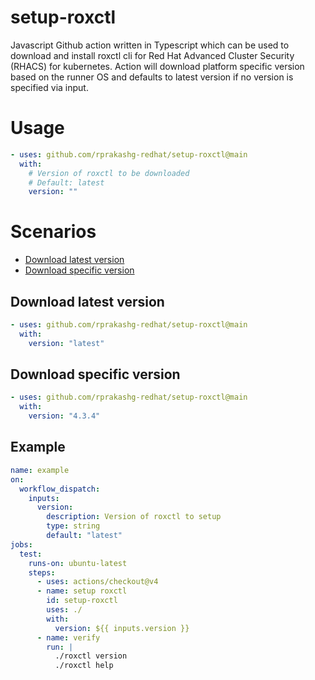 # setup-roxctl
Javascript Github action written in Typescript which can be used to download and install roxctl cli for Red Hat Advanced Cluster Security (RHACS) for kubernetes. Action will download platform specific version based on the runner OS and defaults to latest version if no version is specified via input.

# Usage
```yaml
- uses: github.com/rprakashg-redhat/setup-roxctl@main
  with:
    # Version of roxctl to be downloaded
    # Default: latest
    version: ""
```

# Scenarios
- [Download latest version](#download-latest-version)
- [Download specific version](#download-specific-version)

## Download latest version
```yaml
- uses: github.com/rprakashg-redhat/setup-roxctl@main
  with:
    version: "latest"
```

## Download specific version
```yaml
- uses: github.com/rprakashg-redhat/setup-roxctl@main
  with:
    version: "4.3.4"
```

## Example 
```yaml
name: example
on:
  workflow_dispatch:
    inputs:
      version:
        description: Version of roxctl to setup
        type: string
        default: "latest"
jobs:
  test:
    runs-on: ubuntu-latest
    steps:
      - uses: actions/checkout@v4
      - name: setup roxctl
        id: setup-roxctl
        uses: ./
        with:
          version: ${{ inputs.version }}
      - name: verify
        run: |
          ./roxctl version
          ./roxctl help
```

